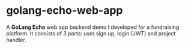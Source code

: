 # golang-echo-web-app
A **GoLang Echo** web app backend demo I developed for a fundraising platform.
It consists of 3 parts: user sign up, login (JWT) and project handler.
